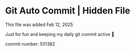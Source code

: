 # Git Auto Commit | Hidden File

This file was added Feb 12, 2025

Just for fun and keeping my daily git commit active 🤪

commit number: 551382
